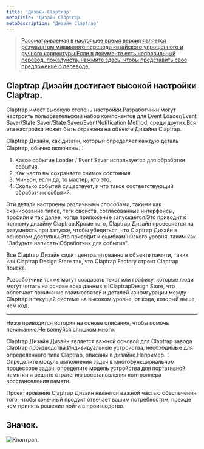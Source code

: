 ```yaml
---
title: 'Дизайн Claptrap'
metaTitle: 'Дизайн Claptrap'
metaDescription: 'Дизайн Claptrap'
---
```


> [Рассматриваемая в настоящее время версия является результатом машинного перевода китайского упрощенного и ручного корректуры.Если в документе есть неправильный перевод, пожалуйста, нажмите здесь, чтобы представить свое предложение о переводе.](https://crwd.in/newbeclaptrap)

## Claptrap Дизайн достигает высокой настройки Claptrap.

Claptrap имеет высокую степень настройки.Разработчики могут настроить пользовательский набор компонентов для Event Loader/Event Saver/State Saver/State Saver/EventNotification Method, среди других.Вся эта настройка может быть отражена на объекте Дизайна Claptrap.

Claptrap Дизайн, как дизайн, который определяет каждую деталь Claptrap, обычно включены.：

1. Какое событие Loader / Event Saver используется для обработки события.
2. Как часто вы сохраняете снимок состояния.
3. Миньон, если да, то мастер, кто это.
4. Сколько событий существует, и что такое соответствующий обработчик событий.

Эти детали настроены различными способами, такими как сканирование типов, теги свойств, согласованные интерфейсы, профили и так далее, когда приложение запускается.Это приводит к полному дизайну Claptrap.Кроме того, Claptrap Дизайн проверяется на разумность при запуске, чтобы убедиться, что Claptrap Дизайн в основном доступны.Это приводит к ошибкам низкого уровня, таким как "Забудьте написать Обработчик для события".

Все Claptrap Дизайн сидит централизованно в объекте памяти, таких как Claptrap Design Store так, что Claptrap Factory строит Claptrap поиска.

Разработчики также могут создавать текст или графику, которые люди могут читать на основе всех данных в IClaptrapDesign Store, что облегчает понимание взаимосвязей и деталей конфигурации между Claptrap в текущей системе на высоком уровне, от кода, который выше, чем код.

---

Ниже приводится история на основе описания, чтобы помочь пониманию.Не волнуйся слишком много.

Claptrap Дизайн Дизайн является важной основой для Claptrap завода Claptrap производства.Индивидуальные устройства, необходимые для определенного типа Claptrap, описаны в дизайне.Например.：Определите модуль выполнения задач в многофункциональном процессоре задач, определите модель устройства для портативной памятки и решите стратегию восстановления контроллера восстановления памяти.

Проектирование Claptrap Дизайн является важной частью обеспечения того, чтобы конечный продукт отвечает вашим потребностям, прежде чем принять решение пойти в производство.

## Значок.

![Клэптрап.](/images/claptrap_icons/claptrap_design.svg)
